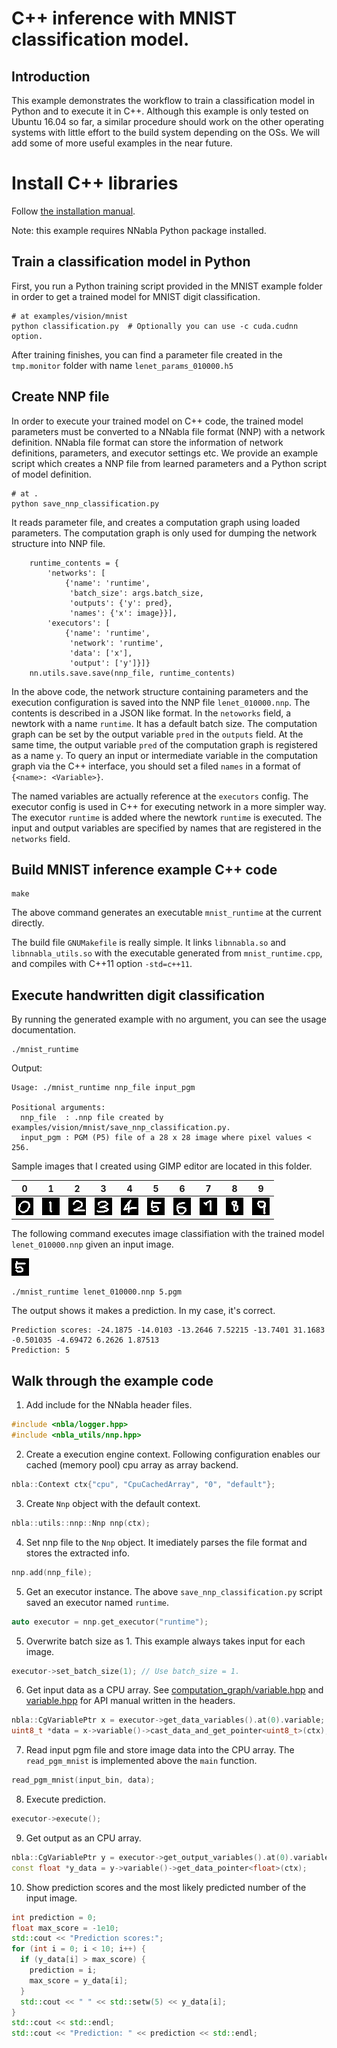# C++ inference with MNIST classification model.

## Introduction

This example demonstrates the workflow to train a classification model in Python and to execute it in C++. Although this example is only tested on Ubuntu 16.04 so far, a similar procedure should work on the other operating systems with little effort to the build system depending on the OSs. We will add some of more useful examples in the near future.


# Install C++ libraries

Follow [the installation manual](http://nnabla.readthedocs.io/en/latest/cpp/installation.html).

Note: this example requires NNabla Python package installed.

## Train a classification model in Python
First, you run a Python training script provided in the MNIST example folder in order to get a trained model for MNIST digit classification.

```shell
# at examples/vision/mnist
python classification.py  # Optionally you can use -c cuda.cudnn option.
```

After training finishes, you can find a parameter file created in the `tmp.monitor` folder with name `lenet_params_010000.h5`

## Create NNP file

In order to execute your trained model on C++ code, the trained model parameters must be converted to a NNabla file format (NNP) with a network definition. NNabla file format can store the information of network definitions, parameters, and executor settings etc. We provide an example script which creates a NNP file from learned parameters and a Python script of model definition.

```shell
# at .
python save_nnp_classification.py
```

It reads parameter file, and creates a computation graph using loaded parameters. The computation graph is only used for dumping the network structure into NNP file.

```pyton
    runtime_contents = {
        'networks': [
            {'name': 'runtime',
             'batch_size': args.batch_size,
             'outputs': {'y': pred},
             'names': {'x': image}}],
        'executors': [
            {'name': 'runtime',
             'network': 'runtime',
             'data': ['x'],
             'output': ['y']}]}
    nn.utils.save.save(nnp_file, runtime_contents)
```
In the above code, the network structure containing parameters and the execution configuration is saved into the NNP file `lenet_010000.nnp`. The contents is described in a JSON like format. In the `netoworks` field, a newtork with a name `runtime`. It has a default batch size. The computation graph can be set by the output variable `pred` in the `outputs` field. At the same time, the output variable `pred` of the computation graph is registered as a name `y`. To query an input or intermediate variable in the computation graph via the C++ interface, you should set a filed `names` in a format of `{<name>: <Variable>}`.

The named variables are actually reference at the `executors` config. The executor config is used in C++ for executing network in a more simpler way. The executor `runtime` is added where the newtork `runtime` is executed. The input and output variables are specified by names that are registered in the `networks` field.

## Build MNIST inference example C++ code

```shell
make
```

The above command generates an executable `mnist_runtime` at the current directly.

The build file `GNUMakefile` is really simple. It links `libnnabla.so` and `libnnabla_utils.so` with the executable generated from `mnist_runtime.cpp`, and compiles with C++11 option `-std=c++11`.


## Execute handwritten digit classification

By running the generated example with no argument, you can see the usage documentation.

```shell
./mnist_runtime
```

Output:
```
Usage: ./mnist_runtime nnp_file input_pgm

Positional arguments: 
  nnp_file  : .nnp file created by examples/vision/mnist/save_nnp_classification.py.
  input_pgm : PGM (P5) file of a 28 x 28 image where pixel values < 256.
```

Sample images that I created using GIMP editor are located in this folder.

0 | 1 | 2 | 3 | 4 | 5 | 6 | 7 | 8 | 9 
:---:|:---:|:---:|:---:|:---:|:---:|:---:|:---:|:---:|:---:
![0](./original_images/0.png "0")|![1](./original_images/1.png "1")|![2](./original_images/2.png "2")|![3](./original_images/3.png "3")|![4](./original_images/4.png "4")|![5](./original_images/5.png "5")|![6](./original_images/6.png "6")|![7](./original_images/7.png "7")|![8](./original_images/8.png "8")|![9](./original_images/9.png "9")

The following command executes image classifiation with the trained model `lenet_010000.nnp` given an input image.

![5](./original_images/5.png "5")

```shell
./mnist_runtime lenet_010000.nnp 5.pgm
```

The output shows it makes a prediction. In my case, it's correct.
```
Prediction scores: -24.1875 -14.0103 -13.2646 7.52215 -13.7401 31.1683 -0.501035 -4.69472 6.2626 1.87513
Prediction: 5
```

## Walk through the example code

1. Add include for the NNabla header files.
```c++
#include <nbla/logger.hpp>
#include <nbla_utils/nnp.hpp>
```

2. Create a execution engine context. Following configuration enables our cached (memory pool) cpu array as array backend.
```c++
nbla::Context ctx{"cpu", "CpuCachedArray", "0", "default"};
```

3. Create `Nnp` object with the default context.
```c++
nbla::utils::nnp::Nnp nnp(ctx);
```

4. Set nnp file to the `Nnp` object. It imediately parses the file format and stores the extracted info.
```c++
nnp.add(nnp_file);
```

5. Get an executor instance. The above `save_nnp_classification.py` script saved an executor named `runtime`.
```c++
auto executor = nnp.get_executor("runtime");
```

5. Overwrite batch size as 1. This example always takes input for each image.
```c++
executor->set_batch_size(1); // Use batch_size = 1.
```

6. Get input data as a CPU array. See [computation_graph/variable.hpp](../../../include/nbla/computation_graph/variable.hpp) and [variable.hpp](../../../include/nbla/variable.hpp) for API manual written in the headers.
```c++
nbla::CgVariablePtr x = executor->get_data_variables().at(0).variable;
uint8_t *data = x->variable()->cast_data_and_get_pointer<uint8_t>(ctx);
```

7. Read input pgm file and store image data into the CPU array. The `read_pgm_mnist` is implemented above the `main` function.
```c++
read_pgm_mnist(input_bin, data);
```

8. Execute prediction.
```c++
executor->execute();
```

9. Get output as an CPU array.
```c++
nbla::CgVariablePtr y = executor->get_output_variables().at(0).variable;
const float *y_data = y->variable()->get_data_pointer<float>(ctx);
```

10. Show prediction scores and the most likely predicted number of the input image. 
```c++
int prediction = 0;
float max_score = -1e10;
std::cout << "Prediction scores:";
for (int i = 0; i < 10; i++) {
  if (y_data[i] > max_score) {
	prediction = i;
	max_score = y_data[i];
  }
  std::cout << " " << std::setw(5) << y_data[i];
}
std::cout << std::endl;
std::cout << "Prediction: " << prediction << std::endl;
```


